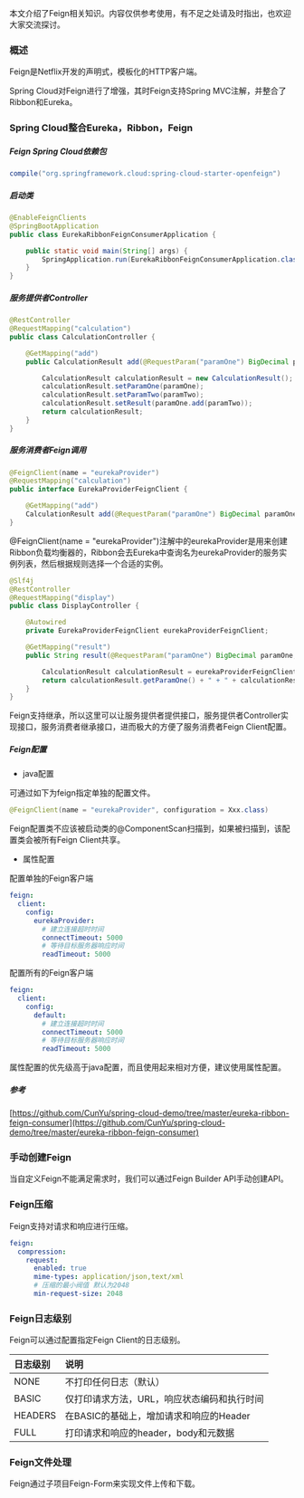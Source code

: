 本文介绍了Feign相关知识。内容仅供参考使用，有不足之处请及时指出，也欢迎大家交流探讨。

### 概述

Feign是Netflix开发的声明式，模板化的HTTP客户端。

Spring Cloud对Feign进行了增强，其时Feign支持Spring MVC注解，并整合了Ribbon和Eureka。

### Spring Cloud整合Eureka，Ribbon，Feign

##### Feign Spring Cloud依赖包

``` groovy
compile("org.springframework.cloud:spring-cloud-starter-openfeign")
```

##### 启动类

``` java
@EnableFeignClients
@SpringBootApplication
public class EurekaRibbonFeignConsumerApplication {

    public static void main(String[] args) {
        SpringApplication.run(EurekaRibbonFeignConsumerApplication.class, args);
    }
}
```

##### 服务提供者Controller

``` java
@RestController
@RequestMapping("calculation")
public class CalculationController {

    @GetMapping("add")
    public CalculationResult add(@RequestParam("paramOne") BigDecimal paramOne, @RequestParam("paramTwo") BigDecimal paramTwo) {

        CalculationResult calculationResult = new CalculationResult();
        calculationResult.setParamOne(paramOne);
        calculationResult.setParamTwo(paramTwo);
        calculationResult.setResult(paramOne.add(paramTwo));
        return calculationResult;
    }
}
```

##### 服务消费者Feign调用

``` java
@FeignClient(name = "eurekaProvider")
@RequestMapping("calculation")
public interface EurekaProviderFeignClient {

    @GetMapping("add")
    CalculationResult add(@RequestParam("paramOne") BigDecimal paramOne, @RequestParam("paramTwo") BigDecimal paramTwo);
}
```

@FeignClient(name = "eurekaProvider")注解中的eurekaProvider是用来创建Ribbon负载均衡器的，Ribbon会去Eureka中查询名为eurekaProvider的服务实例列表，然后根据规则选择一个合适的实例。

``` java
@Slf4j
@RestController
@RequestMapping("display")
public class DisplayController {

    @Autowired
    private EurekaProviderFeignClient eurekaProviderFeignClient;

    @GetMapping("result")
    public String result(@RequestParam("paramOne") BigDecimal paramOne, @RequestParam("paramTwo") BigDecimal paramTwo) {

        CalculationResult calculationResult = eurekaProviderFeignClient.add(paramOne, paramTwo);
        return calculationResult.getParamOne() + " + " + calculationResult.getParamTwo() + " = " + calculationResult.getResult();
    }
}
```

Feign支持继承，所以这里可以让服务提供者提供接口，服务提供者Controller实现接口，服务消费者继承接口，进而极大的方便了服务消费者Feign Client配置。

##### Feign配置

* java配置

可通过如下为feign指定单独的配置文件。

``` java
@FeignClient(name = "eurekaProvider", configuration = Xxx.class)
```

Feign配置类不应该被启动类的@ComponentScan扫描到，如果被扫描到，该配置类会被所有Feign Client共享。

* 属性配置

配置单独的Feign客户端

``` yml
feign:
  client:
    config:
      eurekaProvider:
        # 建立连接超时时间
        connectTimeout: 5000
        # 等待目标服务器响应时间
        readTimeout: 5000
```

配置所有的Feign客户端

``` yml
feign:
  client:
    config:
      default:
        # 建立连接超时时间
        connectTimeout: 5000
        # 等待目标服务器响应时间
        readTimeout: 5000
```

属性配置的优先级高于java配置，而且使用起来相对方便，建议使用属性配置。

##### 参考

[https://github.com/CunYu/spring-cloud-demo/tree/master/eureka-ribbon-feign-consumer](https://github.com/CunYu/spring-cloud-demo/tree/master/eureka-ribbon-feign-consumer)

### 手动创建Feign

当自定义Feign不能满足需求时，我们可以通过Feign Builder API手动创建API。

### Feign压缩

Feign支持对请求和响应进行压缩。

``` yml
feign:
  compression:
    request:
      enabled: true
      mime-types: application/json,text/xml
      # 压缩的最小阀值 默认为2048
      min-request-size: 2048
```

### Feign日志级别

Feign可以通过配置指定Feign Client的日志级别。

|日志级别|说明|
|:----|:----|
|NONE|不打印任何日志（默认）|
|BASIC|仅打印请求方法，URL，响应状态编码和执行时间|
|HEADERS|在BASIC的基础上，增加请求和响应的Header|
|FULL|打印请求和响应的header，body和元数据|

### Feign文件处理

Feign通过子项目Feign-Form来实现文件上传和下载。